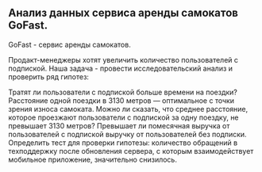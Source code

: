 ## Анализ данных сервиса аренды самокатов GoFast.  

GoFast - сервис аренды самокатов.

Продакт-менеджеры хотят увеличить количество пользователей с подпиской. Наша задача - провести исследовательский анализ и проверить ряд гипотез:

Тратят ли пользователи с подпиской больше времени на поездки?
Расстояние одной поездки в 3130 метров — оптимальное с точки зрения износа самоката. Можно ли сказать, что среднее расстояние, которое проезжают пользователи с подпиской за одну поездку, не превышает 3130 метров?
Превышает ли помесячная выручка от пользователей с подпиской выручку от пользователей без подписки.
Определить тест для проверки гипотезы: количество обращений в техподдержку после обновления сервера, с которым взаимодействует мобильное приложение, значительно снизилось.
